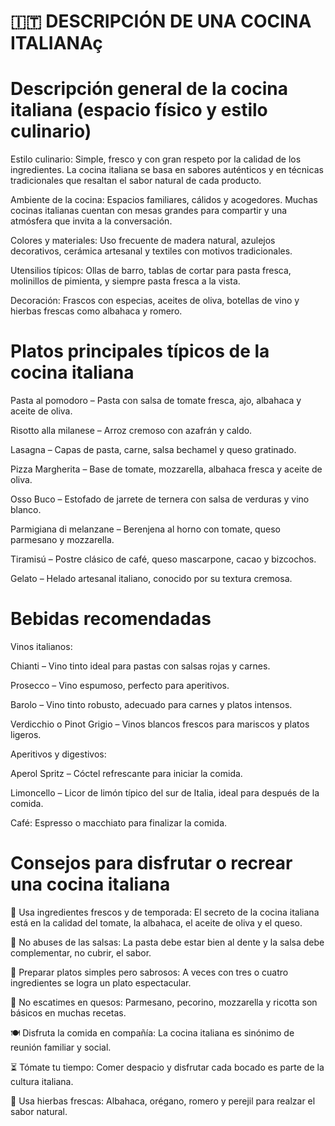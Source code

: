 # 🇮🇹 DESCRIPCIÓN DE UNA COCINA ITALIANAç

# Descripción general de la cocina italiana (espacio físico y estilo culinario)

Estilo culinario: Simple, fresco y con gran respeto por la calidad de los ingredientes. La cocina italiana se basa en sabores auténticos y en técnicas tradicionales que resaltan el sabor natural de cada producto.

Ambiente de la cocina: Espacios familiares, cálidos y acogedores. Muchas cocinas italianas cuentan con mesas grandes para compartir y una atmósfera que invita a la conversación.

Colores y materiales: Uso frecuente de madera natural, azulejos decorativos, cerámica artesanal y textiles con motivos tradicionales.

Utensilios típicos: Ollas de barro, tablas de cortar para pasta fresca, molinillos de pimienta, y siempre pasta fresca a la vista.

Decoración: Frascos con especias, aceites de oliva, botellas de vino y hierbas frescas como albahaca y romero.

# Platos principales típicos de la cocina italiana

Pasta al pomodoro – Pasta con salsa de tomate fresca, ajo, albahaca y aceite de oliva.

Risotto alla milanese – Arroz cremoso con azafrán y caldo.

Lasagna – Capas de pasta, carne, salsa bechamel y queso gratinado.

Pizza Margherita – Base de tomate, mozzarella, albahaca fresca y aceite de oliva.

Osso Buco – Estofado de jarrete de ternera con salsa de verduras y vino blanco.

Parmigiana di melanzane – Berenjena al horno con tomate, queso parmesano y mozzarella.

Tiramisú – Postre clásico de café, queso mascarpone, cacao y bizcochos.

Gelato – Helado artesanal italiano, conocido por su textura cremosa.

# Bebidas recomendadas

Vinos italianos:

Chianti – Vino tinto ideal para pastas con salsas rojas y carnes.

Prosecco – Vino espumoso, perfecto para aperitivos.

Barolo – Vino tinto robusto, adecuado para carnes y platos intensos.

Verdicchio o Pinot Grigio – Vinos blancos frescos para mariscos y platos ligeros.

Aperitivos y digestivos:

Aperol Spritz – Cóctel refrescante para iniciar la comida.

Limoncello – Licor de limón típico del sur de Italia, ideal para después de la comida.

Café: Espresso o macchiato para finalizar la comida.

# Consejos para disfrutar o recrear una cocina italiana

🥫 Usa ingredientes frescos y de temporada: El secreto de la cocina italiana está en la calidad del tomate, la albahaca, el aceite de oliva y el queso.

🍝 No abuses de las salsas: La pasta debe estar bien al dente y la salsa debe complementar, no cubrir, el sabor.

🍅 Preparar platos simples pero sabrosos: A veces con tres o cuatro ingredientes se logra un plato espectacular.

🧀 No escatimes en quesos: Parmesano, pecorino, mozzarella y ricotta son básicos en muchas recetas.

🍽️ Disfruta la comida en compañía: La cocina italiana es sinónimo de reunión familiar y social.

⏳ Tómate tu tiempo: Comer despacio y disfrutar cada bocado es parte de la cultura italiana.

🌿 Usa hierbas frescas: Albahaca, orégano, romero y perejil para realzar el sabor natural. 